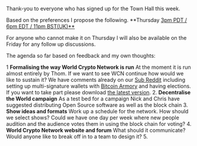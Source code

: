 
Thank-you to everyone who has signed up for the Town Hall this week.

Based on the preferences I propose the following. **Thursday  [3pm PDT / 6pm EDT / 11pm BST(UK)**](http://www.worldtimebuddy.com/?qm=1&lid=1609350,2643743,4160021,5391959&h=2643743&date=2014-8-4&sln=23-24)

For anyone who cannot make it on Thursday I will also be available on the Friday for any follow up discussions. 

The agenda so far based on feedback and my own thoughts:

1 **Formalising the way World Crypto Network is run**
At the moment it is run almost entirely by Thom.
If we want to see WCN continue how would we like to sustain it?
We have comments already on our [Sub Reddit](http://www.reddit.com/r/worldcryptonetwork/comments/2bn93t/lets_decentralise_the_world_and_make_world_crypto/) including setting up multi-signature wallets with [Bitcoin Armory](https://bitcoinarmory.com) and having elections.
If you want to take part please download [the latest version](https://bitcoinarmory.com/download/).
2.  **Decentralise the World campaign**
 As a test bed for a campaign Nick and Chris have suggested distributing Open Source software as well as the block chain
3. **Show ideas and formats**
Work up a schedule for the network.
How should we select shows?
Could we have one day per week where new people audition and the audience votes them in using the block chain for voting?
4. **World Crypto Network website and forum**
What should it communicate?
Would anyone like to break off in to a team to design it?
5. 